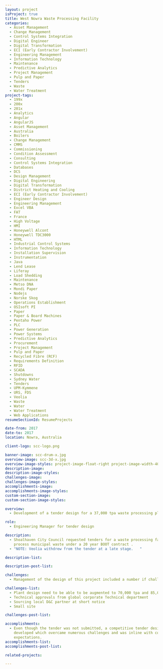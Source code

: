 ```yaml
---
layout: project
isProject: true
title: West Nowra Waste Processing Facility
categories:
  - Asset Management
  - Change Management
  - Control Systems Integration
  - Digital Engineer
  - Digital Transformation
  - ECI (Early Contractor Involvement)
  - Engineering Management
  - Information Technology
  - Maintenance
  - Predictive Analytics
  - Project Management
  - Pulp and Paper
  - Tenders
  - Waste
  - Water Treatment
project-tags:
  - 199x
  - 200x
  - 201x
  - Analytics
  - Angular
  - AngularJS
  - Asset Management
  - Australia
  - Boilers
  - Change Management
  - CMMS
  - Commissioning
  - Condition Assessment
  - Consulting
  - Control Systems Integration
  - Databases
  - DCS
  - Design Management
  - Digital Engineering
  - Digital Transformation
  - District Heating and Cooling
  - ECI (Early Contractor Involvement)
  - Engineer Design
  - Engineering Management
  - Excel VBA
  - FAT
  - France
  - High Voltage
  - HMI
  - Honeywell Alcont
  - Honeywell TDC3000
  - HTML
  - Industrial Control Systems
  - Information Technology
  - Installation Supervision
  - Instrumentation
  - Java
  - Lend Lease
  - Liferay
  - Load Shedding
  - Maintenance
  - Metso DNA
  - Mondi Paper
  - Nodejs
  - Norske Skog
  - Operations Establishment
  - OSIsoft PI
  - Paper
  - Paper & Board Machines
  - Pentaho Power
  - PLC
  - Power Generation
  - Power Systems
  - Predictive Analytics
  - Procurement
  - Project Management
  - Pulp and Paper
  - Recycled Fibre (RCF)
  - Requirements Definition
  - RFID
  - SCADA
  - Shutdowns
  - Sydney Water
  - Tenders
  - UPM-Kymmene
  - URS, FDS
  - Veolia
  - Waste
  - Water
  - Water Treatment
  - Web Applications
resumeSectionId: ResumeProjects

date-from: 2017
date-to: 2017
location: Nowra, Australia

client-logo: scc-logo.png

banner-image: scc-drum-x.jpg
overview-image: scc-3d-x.jpg
overview-image-styles: project-image-float-right project-image-width-40
description-image:
description-image-styles:
challenges-image:
challenges-image-styles:
accomplishments-image:
accomplishments-image-styles:
custom-section-image:
custom-section-image-styles:

overview:
  - Development of a tender design for a 37,000 tpa waste processing plant.

role:
  - Engineering Manager for tender design

description:
  - Shoalhaven City Council requested tenders for a waste processing facility to
    process municipal waste under a 20 year BOOT contract .
  - "NOTE: Veolia withdrew from the tender at a late stage.   "

description-list:

description-post-list:

challenges:
  - Management of the design of this project included a number if challenges,

challenges-list:    
  - Plant design need to be able to be augmented to 70,000 tpa and 85,000 tpa (from an initial 37,000)
  - Technical approvals from global corporate Technical department
  - Sourcing local D&C partner at short notice
  - Small site

challenges-post-list:    

accomplishments:
  - Even though the tender was not submitted, a competitive tender design was
    developed which overcame numerous challenges and was inline with cost
    expectations.
accomplishments-list:    
accomplishments-post-list:    

related-projects:

---
```

